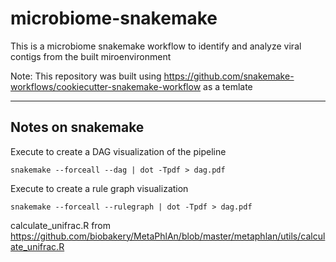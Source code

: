 # microbiome-snakemake
This is a microbiome snakemake workflow to identify and analyze viral contigs from the built miroenvironment

Note: This repository was built using https://github.com/snakemake-workflows/cookiecutter-snakemake-workflow as a temlate

-------------

## Notes on snakemake 

Execute to create a DAG visualization of the pipeline

```
snakemake --forceall --dag | dot -Tpdf > dag.pdf
```

Execute to create a rule graph visualization 

```
snakemake --forceall --rulegraph | dot -Tpdf > dag.pdf
```

calculate_unifrac.R from 
https://github.com/biobakery/MetaPhlAn/blob/master/metaphlan/utils/calculate_unifrac.R

